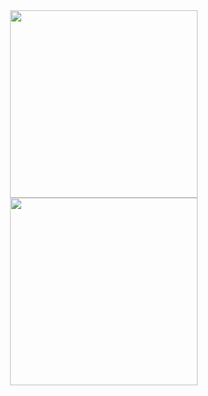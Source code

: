 <div>
  <img src="https://github.com/ilkersatur/HTML-CSS-PROJE/blob/main/ReadMeImage/gallery.gif?raw=true" height=300px align=right>
</div>
<div>
  <img src="https://github.com/ilkersatur/HTML-CSS-PROJE/blob/main/ReadMeImage/index.gif?raw=true" height=300px align=right>
</div>
